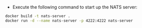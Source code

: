 - Execute the following command to start up the NATS server:
```bash
docker build -t nats-server .
docker run -d --name nats-server -p 4222:4222 nats-server
```

